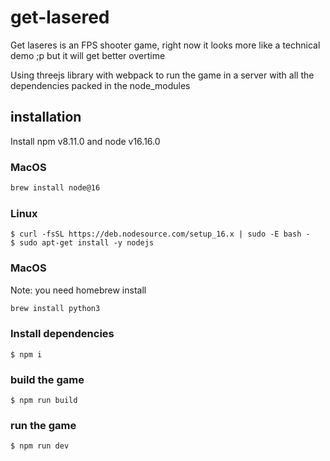 # get-lasered

Get laseres is an FPS shooter game, right now it looks more like a technical demo ;p but it will get better overtime

Using threejs library with webpack to run the game in a server with all the dependencies packed in the node_modules

## installation
Install npm v8.11.0 and node v16.16.0
### MacOS
```bash
brew install node@16
```
### Linux
```shell
$ curl -fsSL https://deb.nodesource.com/setup_16.x | sudo -E bash -
$ sudo apt-get install -y nodejs
```
### MacOS
Note: you need homebrew install
```bash
brew install python3
```

### Install dependencies
```shell
$ npm i
```

### build the game
```shell
$ npm run build
```

### run the game
```shell
$ npm run dev
```


